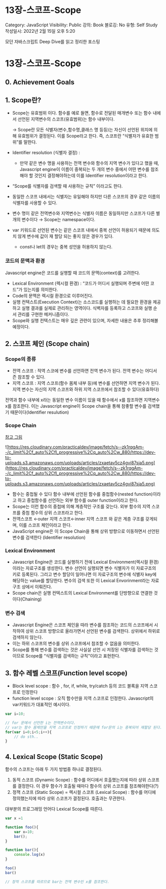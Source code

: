 # 13장-스코프-Scope

Category: JavaScript
Visibility: Public
강의: Book
블로깅: No
유형: Self Study
작성일시: 2022년 2월 15일 오후 5:20

모던 자바스크립트 Deep Dive를 읽고 정리한 포스팅

# 13장-스코프-Scope

## 0. Achievement Goals

## 1. Scope란?

- Scope는 유효범위 이다.  함수를 예로 들면, 함수로 전달된 매개변수 또는 함수 내에서 선언된 지역변수의 스코프(유효범위)는 함수 내부이다.
    
    → Scope란 모든 식별자(변수,함수명,클래스 명 등등)는 자신이 선언된 위치에 의해 유효범위가 결정된다. 이를 Scope라고 한다. 즉, 스코프란 “식별자가 유효한 범위”를 말한다.
    

- Identifier resolution (식별자 결정) :
    - 만약 같은 변수 명을 사용하는 전역 변수와 함수의 지역 변수가 있다고 했을 때, Javascript engine이 이름이 중복되는 두 개의 변수 중에서 어떤 변수를 참조해야 할 것인지  결정해야하는데 이를 Identifier resolution이라고 한다.
- “Scope를 식별자를 검색할 때 사용하는 규칙” 이라고도 한다.
- 동일한 스코프 내에서는 식별자는 유일해야 하지만 다른 스코프의 경우 같은 이름의 식별자를 사용할 수 있다.
- 변수 명이 같은 전역변수와 지역변수는 식별자 이름은 동일하지만 스코프가 다른 별개의 변수이다 → Scope는 namespace이다.
- var 키워드로 선언된 변수는 같은 스코프 내에서 중복 선언이 허용되기 때문에 의도치 않게 변수에 값이 재 할당 되는 좋지 않은 경우가 있다.
    - const나 let의 경우는 중복 성언을 허용하지 않는다.

### 코드의 문맥과 환경

Javascript engine은 코드를 실행할 때 코드의 문맥(context)를 고려한다. 

- Lexical Environment (렉시컬 환경) : “코드가 어디서 실행되며 주변에 어떤 코드”가 있는지를 의미한다.
- Code의 문맥은 렉시컬 환경으로 이루어진다.
- 실행 컨텍스트(Execution Context)는 소스코드를 실행하는 데 필요한 환경을 제공하고 실행 결과를 실제로 관리하는 영역이다. 식벽자를 등록하고 스코프와 실행 순서 관리를 구현한 메커니즘이다.
- Scope와 실행 컨텍스트는  매우 깊은 관련이 있으며, 자세한 내용은 추후 정리해볼 예정이다.

## 2. 스코프 체인 (Scope chain)

### Scope의 종류

- 전역 스코프  : 적역 스코에 변수를 선언하면 전역 변수가 된다. 전역 변수는 어디서즌 참조할 수 있다.
- 지역 스코프 : 지역 스코프(함수 몸체 내부 등)에 변수를 선언하면 지역 변수가 된다. 지역 변수는 자신의 지역 스코프와 하위 지역 스코프에서 참조할 수 있다(유효하다)

전역과 함수 내부에 x라는 동일한 변수 이름이 있을 때 함수에서 x를 참조하면 지역변수 x를 참조한다. 이는 Javascript engine이 Scope chain을 통해 참좋할 변수를 검색했기 때문이다(Identifier resulution)

### Scope Chain

[참고 그림](https://dev.to/tailine/scope-and-scope-chain-in-javascript-3478)

![https://res.cloudinary.com/practicaldev/image/fetch/s--zk1rqgAm--/c_limit%2Cf_auto%2Cfl_progressive%2Cq_auto%2Cw_880/https://dev-to-uploads.s3.amazonaws.com/uploads/articles/zxaetav5cz4gvi87sja5.png](https://res.cloudinary.com/practicaldev/image/fetch/s--zk1rqgAm--/c_limit%2Cf_auto%2Cfl_progressive%2Cq_auto%2Cw_880/https://dev-to-uploads.s3.amazonaws.com/uploads/articles/zxaetav5cz4gvi87sja5.png)

- 함수는 중첩될 수 있다 함수 내부에 선언된 함수를 중첩함수(nested function)이라고 하고 중첩함수를 선언하는 외부 함수를 outer function이라고 한다.
- Scope는 이런 함수의 중첩에 의해 계층적인 구조를 갖는다. 외부 함수의 지역 스코프를 중첨 함수의 상위 스코프라고 한다.
- 전역스코프 ←outer 지역 스코프←inner 지역 스코프  와 같은 계층 구조를 갖게되며, 이를 스코프 체인이라고 한다.
- JavaScript engine은 이 Scope Chain을 통해 상위 방향으로 이동하면서 선언된 변수를 검색한다 (Identifier resolution)

### Lexical Environment

- Javascript Engine은 코드를 실행하기 전에 Lexical Environment(렉시컬 환경)이라는 자료구조를 생성한다.  변수 선언이 실행되면 변수 식별자가 이 자료구조의 키로 등록된다. 그리고 변수 할당이 일어나면 이 자료구조의 변수에 식별자 key에 해당하는 value를 할당한다. 변수의 검색 또한 이 Lexical Envorinment라는 자료구조 상에서 이뤄진다.
- Scope chain은 실행 컨텍스트의 Lexical Environment를 단방향으로 연결한 것이다(Chaining)

### 변수 검색

- Javascript Engine은 스코프 체인을 따라 변수를 참조하는 코드의 스코프에서 시작하여 상위 스코프 방향으로 올라가면서 선언된 변수를 검색한다. 상위에서 하위로 검색하지 않는다.
- 이는 하위 스코프의 변수를 상위 스코프에서 참조할 수 없음을 의미한다.
- Scope를 통해 변수를 검색하는 것은 사실살 선언 시 저장된 식별자를 검색하는 것 이므로 Scope를 “식별자를 검색하는 규칙"이라고 표현한다.

## 3. 함수 레벨 스코프(Function level scope)

- Block level scope : 함수 , for, if, while, try/catch 등의 코드 블록을 지역 스코프로 인정한다
- function level scope : 오직 함수만을 지역 스코프로 인정한다.  Javascript의 var키워드가 대표적인 예시이다.

```jsx
var i=10;

// for 문에서 선언한 i는 전역변수이다. 
// var는 함수 몸체만을 지역 스코프로 인정하기 때문에 for문의 i는 중복되어 재할당 된다.
for(var i=0;i<5;i++){
	// do sth..
}
```

## 4. Lexical Scope (Static Scope)

함수의 스코프는 아래 두 가지 방법중 하나로 결정된다.

1. 동적 스코프 (Dynamic Scope) : 함수를 어디에서 호출했는지에 따라 상위 스코프를 결정한다. 이 경우 함수가 호출될 때마다 함수의 상위 스코프를 참조해야한다(?)
2. 정젹 스코프 (Static Scope) = 렉시컬 스코프 (Lexical Scope) : 함수를 어디에 정의했는지에 따라 상위 스코프가 결정된다. 호출과는 무관한다. 

대부분의 프로그래밍 언어다 Lexical Scope를 따른다. 

```jsx
var x =1 

function foo(){
	var x=10;
	bar();
}

function bar(){
	console.log(x)
}

foo()
bar()

// 정적 스코프를 따르므로 bar는 전역 변수인 x를 참조한다.
```